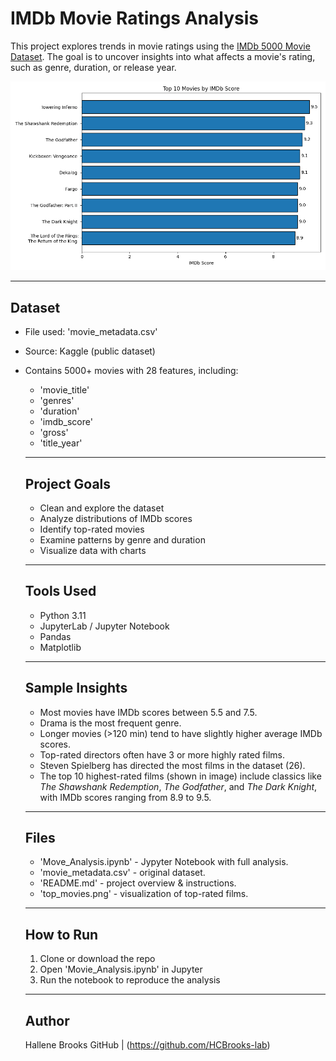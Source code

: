 # IMDb Movie Ratings Analysis

This project explores trends in movie ratings using the [IMDb 5000 Movie Dataset](https://www.kaggle.com/datasets/carolzhangdc/imdb-5000-movie-dataset). The goal is to uncover insights into what affects a movie's rating, such as genre, duration, or release year.

![Top 10 IMDb Movies](top_movies.png)

---

## Dataset

- File used: 'movie_metadata.csv'
- Source: Kaggle (public dataset)
- Contains 5000+ movies with 28 features, including:
  - 'movie_title'
  - 'genres'
  - 'duration'
  - 'imdb_score'
  - 'gross'
  - 'title_year'

  ---

  ## Project Goals

  - Clean and explore the dataset
  - Analyze distributions of IMDb scores
  - Identify top-rated movies
  - Examine patterns by genre and duration
  - Visualize data with charts

  ---

  ## Tools Used

  - Python 3.11
  - JupyterLab / Jupyter Notebook
  - Pandas
  - Matplotlib

  ---

  ## Sample Insights

  - Most movies have IMDb scores between 5.5 and 7.5.
  - Drama is the most frequent genre.
  - Longer movies (>120 min) tend to have slightly higher average IMDb scores.
  - Top-rated directors often have 3 or more highly rated films.
  - Steven Spielberg has directed the most films in the dataset (26).
  - The top 10 highest-rated films (shown in image) include classics like *The
    Shawshank Redemption*, *The Godfather*, and *The Dark Knight*, with IMDb
    scores ranging from 8.9 to 9.5. 

  ---

  ## Files

  - 'Move_Analysis.ipynb' - Jypyter Notebook with full analysis.
  - 'movie_metadata.csv' - original dataset.
  - 'README.md' - project overview & instructions.
  - 'top_movies.png' - visualization of top-rated films.

  ---

  ## How to Run

  1. Clone or download the repo
  2. Open 'Movie_Analysis.ipynb' in Jupyter
  3. Run the notebook to reproduce the analysis

  ---

  ## Author

  Hallene Brooks 
  GitHub | (https://github.com/HCBrooks-lab) 
